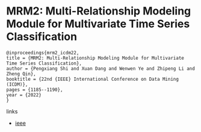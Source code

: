 # MRM2: Multi-Relationship Modeling Module for Multivariate Time Series Classification

```
@inproceedings{mrm2_icdm22,
title = {MRM2: Multi-Relationship Modeling Module for Multivariate Time Series Classification},
author = {Pengxiang Shi and Xuan Dang and Wenwen Ye and Zhipeng Li and Zheng Qin},
booktitle = {22nd {IEEE} International Conference on Data Mining (ICDM)},
pages = {1185--1190},
year = {2022}
}
```

links
- [ieee](https://doi.org/10.1109/ICDM54844.2022.00152)
